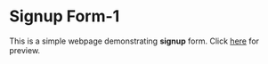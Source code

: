 # Signup Form-1
This is a simple webpage demonstrating **signup** form. Click [here](https://codepen.io/shashiirk/pen/JjGVWVo) for preview.
